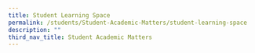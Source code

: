 ```yaml
---
title: Student Learning Space
permalink: /students/Student-Academic-Matters/student-learning-space
description: ""
third_nav_title: Student Academic Matters
---
```

